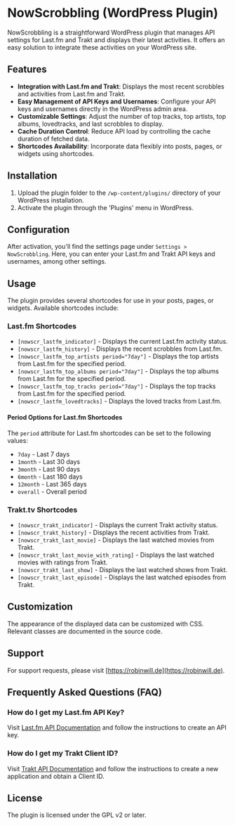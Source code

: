 # NowScrobbling (WordPress Plugin)
NowScrobbling is a straightforward WordPress plugin that manages API settings for Last.fm and Trakt and displays their latest activities. It offers an easy solution to integrate these activities on your WordPress site.

## Features
- **Integration with Last.fm and Trakt**: Displays the most recent scrobbles and activities from Last.fm and Trakt.
- **Easy Management of API Keys and Usernames**: Configure your API keys and usernames directly in the WordPress admin area.
- **Customizable Settings**: Adjust the number of top tracks, top artists, top albums, lovedtracks, and last scrobbles to display.
- **Cache Duration Control**: Reduce API load by controlling the cache duration of fetched data.
- **Shortcodes Availability**: Incorporate data flexibly into posts, pages, or widgets using shortcodes.

## Installation
1. Upload the plugin folder to the `/wp-content/plugins/` directory of your WordPress installation.
2. Activate the plugin through the 'Plugins' menu in WordPress.

## Configuration
After activation, you'll find the settings page under `Settings > NowScrobbling`. Here, you can enter your Last.fm and Trakt API keys and usernames, among other settings.

## Usage
The plugin provides several shortcodes for use in your posts, pages, or widgets. Available shortcodes include:

### Last.fm Shortcodes
- `[nowscr_lastfm_indicator]` - Displays the current Last.fm activity status.
- `[nowscr_lastfm_history]` - Displays the recent scrobbles from Last.fm.
- `[nowscr_lastfm_top_artists period="7day"]` - Displays the top artists from Last.fm for the specified period.
- `[nowscr_lastfm_top_albums period="7day"]` - Displays the top albums from Last.fm for the specified period.
- `[nowscr_lastfm_top_tracks period="7day"]` - Displays the top tracks from Last.fm for the specified period.
- `[nowscr_lastfm_lovedtracks]` - Displays the loved tracks from Last.fm.

#### Period Options for Last.fm Shortcodes
The `period` attribute for Last.fm shortcodes can be set to the following values:
- `7day` - Last 7 days
- `1month` - Last 30 days
- `3month` - Last 90 days
- `6month` - Last 180 days
- `12month` - Last 365 days
- `overall` - Overall period

### Trakt.tv Shortcodes
- `[nowscr_trakt_indicator]` - Displays the current Trakt activity status.
- `[nowscr_trakt_history]` - Displays the recent activities from Trakt.
- `[nowscr_trakt_last_movie]` - Displays the last watched movies from Trakt.
- `[nowscr_trakt_last_movie_with_rating]` - Displays the last watched movies with ratings from Trakt.
- `[nowscr_trakt_last_show]` - Displays the last watched shows from Trakt.
- `[nowscr_trakt_last_episode]` - Displays the last watched episodes from Trakt.

## Customization
The appearance of the displayed data can be customized with CSS. Relevant classes are documented in the source code.

## Support
For support requests, please visit [https://robinwill.de](https://robinwill.de).

## Frequently Asked Questions (FAQ)
### How do I get my Last.fm API Key?
Visit [Last.fm API Documentation](https://www.last.fm/api) and follow the instructions to create an API key.

### How do I get my Trakt Client ID?
Visit [Trakt API Documentation](https://trakt.docs.apiary.io/) and follow the instructions to create a new application and obtain a Client ID.

## License
The plugin is licensed under the GPL v2 or later.